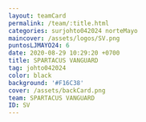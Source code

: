 ```yaml
---
layout: teamCard
permalink: /team/:title.html
categories: surjohto042024 norteMayo
maincover: /assets/logos/SV.png
puntosLJMAYO24: 6
date: 2020-08-29 10:29:20 +0700
title: SPARTACUS VANGUARD
tag: johto042024
color: black
background: '#F16C38'
cover: /assets/backCard.png
team: SPARTACUS VANGUARD
ID: SV
---
```



